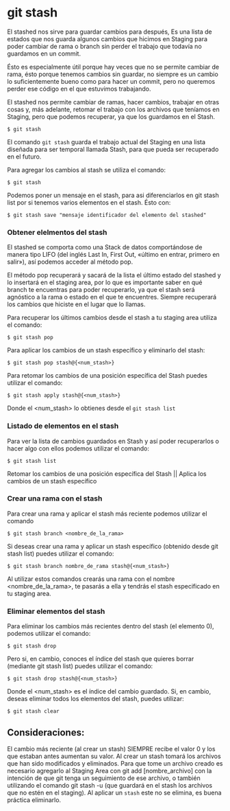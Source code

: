 # git stash

El stashed nos sirve para guardar cambios para después, Es una lista de estados que nos guarda algunos cambios que hicimos en Staging para poder cambiar de rama o branch sin perder el trabajo que todavía no guardamos en un commit.

Ésto es especialmente útil porque hay veces que no se permite cambiar de rama, ésto porque tenemos cambios sin guardar, no siempre es un cambio lo suficientemente bueno como para hacer un commit, pero no queremos perder ese código en el que estuvimos trabajando.

El stashed nos permite cambiar de ramas, hacer cambios, trabajar en otras cosas y, más adelante, retomar el trabajo con los archivos que teníamos en Staging, pero que podemos recuperar, ya que los guardamos en el Stash.
```
$ git stash
```

El comando ```git stash``` guarda el trabajo actual del Staging en una lista diseñada para ser temporal llamada Stash, para que pueda ser recuperado en el futuro.

Para agregar los cambios al stash se utiliza el comando:
```
$ git stash
```

Podemos poner un mensaje en el stash, para asi diferenciarlos en git stash list por si tenemos varios elementos en el stash. Ésto con:
```
$ git stash save "mensaje identificador del elemento del stashed"
```

### Obtener elelmentos del stash
El stashed se comporta como una Stack de datos comportándose de manera tipo LIFO (del inglés Last In, First Out, «último en entrar, primero en salir»), así podemos acceder al método pop.

El método pop recuperará y sacará de la lista el último estado del stashed y lo insertará en el staging area, por lo que es importante saber en qué branch te encuentras para poder recuperarlo, ya que el stash será agnóstico a la rama o estado en el que te encuentres. Siempre recuperará los cambios que hiciste en el lugar que lo llamas.

Para recuperar los últimos cambios desde el stash a tu staging area utiliza el comando:
```
$ git stash pop
```

Para aplicar los cambios de un stash específico y eliminarlo del stash:
```
$ git stash pop stash@{<num_stash>}
```

Para retomar los cambios de una posición específica del Stash puedes utilizar el comando:
```
$ git stash apply stash@{<num_stash>}
```

Donde el <num_stash> lo obtienes desde el ```git stash list```


### Listado de elementos en el stash

Para ver la lista de cambios guardados en Stash y así poder recuperarlos o hacer algo con ellos podemos utilizar el comando:
```
$ git stash list
```

Retomar los cambios de una posición específica del Stash || Aplica los cambios de un stash específico

### Crear una rama con el stash
Para crear una rama y aplicar el stash más reciente podemos utilizar el comando
```
$ git stash branch <nombre_de_la_rama>
```

Si deseas crear una rama y aplicar un stash específico (obtenido desde git stash list) puedes utilizar el comando:
```
$ git stash branch nombre_de_rama stash@{<num_stash>}
```

Al utilizar estos comandos crearás una rama con el nombre <nombre_de_la_rama>, te pasarás a ella y tendrás el stash especificado en tu staging area.


### Eliminar elementos del stash
Para eliminar los cambios más recientes dentro del stash (el elemento 0), podemos utilizar el comando:
```
$ git stash drop
```

Pero si, en cambio, conoces el índice del stash que quieres borrar (mediante git stash list) puedes utilizar el comando:
```
$ git stash drop stash@{<num_stash>}
```

Donde el <num_stash> es el índice del cambio guardado.
Si, en cambio, deseas eliminar todos los elementos del stash, puedes utilizar:
```
$ git stash clear
```

## Consideraciones:
El cambio más reciente (al crear un stash) SIEMPRE recibe el valor 0 y los que estaban antes aumentan su valor.
Al crear un stash tomará los archivos que han sido modificados y eliminados. Para que tome un archivo creado es necesario agregarlo al Staging Area con git add [nombre_archivo] con la intención de que git tenga un seguimiento de ese archivo, o también utilizando el comando git stash -u (que guardará en el stash los archivos que no estén en el staging).
Al aplicar un ```stash``` este no se elimina, es buena práctica eliminarlo.

